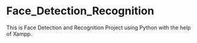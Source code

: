 # Face_Detection_Recognition

This is Face Detection and Recognition Project using Python with the help of Xampp.

